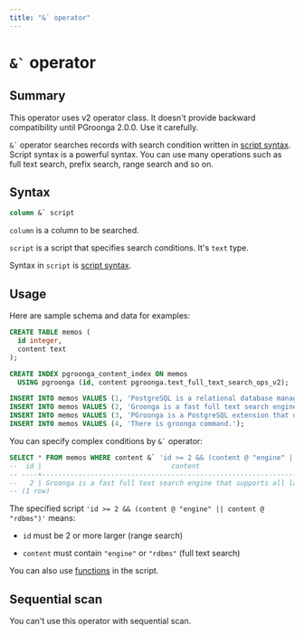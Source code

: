 ```yaml
---
title: "&` operator"
---
```


# `` &` `` operator

## Summary

This operator uses v2 operator class. It doesn't provide backward compatibility until PGroonga 2.0.0. Use it carefully.

`` &` `` operator searches records with search condition written in [script syntax](http://groonga.org/docs/reference/grn_expr/script_syntax.html). Script syntax is a powerful syntax. You can use many operations such as full text search, prefix search, range search and so on.

## Syntax

```sql
column &` script
```

`column` is a column to be searched.

`script` is a script that specifies search conditions. It's `text` type.

Syntax in `script` is [script syntax](http://groonga.org/docs/reference/grn_expr/script_syntax.html).

## Usage

Here are sample schema and data for examples:

```sql
CREATE TABLE memos (
  id integer,
  content text
);

CREATE INDEX pgroonga_content_index ON memos
  USING pgroonga (id, content pgroonga.text_full_text_search_ops_v2);
```

```sql
INSERT INTO memos VALUES (1, 'PostgreSQL is a relational database management system.');
INSERT INTO memos VALUES (2, 'Groonga is a fast full text search engine that supports all languages.');
INSERT INTO memos VALUES (3, 'PGroonga is a PostgreSQL extension that uses Groonga as index.');
INSERT INTO memos VALUES (4, 'There is groonga command.');
```

You can specify complex conditions by `` &` `` operator:

```sql
SELECT * FROM memos WHERE content &` 'id >= 2 && (content @ "engine" || content @ "rdbms")';
--  id |                                content                                 
-- ----+------------------------------------------------------------------------
--   2 | Groonga is a fast full text search engine that supports all languages.
-- (1 row)
```

The specified script `'id >= 2 && (content @ "engine" || content @ "rdbms")'` means:

  * `id` must be 2 or more larger (range search)

  * `content` must contain `"engine"` or `"rdbms"` (full text search)

You can also use [functions](http://groonga.org/docs/reference/function.html) in the script.

## Sequential scan

You can't use this operator with sequential scan.
